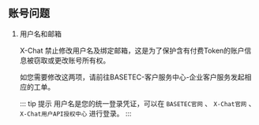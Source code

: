 ## 账号问题

1. 用户名和邮箱

   X-Chat 禁止修改用户名及绑定邮箱，这是为了保护含有付费Token的账户信息被窃取或更改账号所有权。

   如您需要修改这两项，请前往BASETEC-客户服务中心-企业客户服务发起相应的工单。

   ::: tip 提示
   用户名是您的统一登录凭证，可以在 `BASETEC官网` 、 `X-Chat官网` 、 `X-Chat用户API授权中心` 进行登录。
   :::